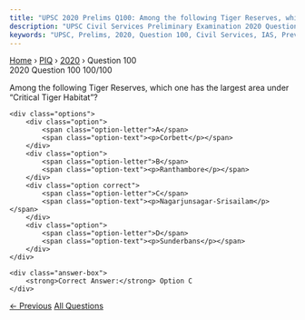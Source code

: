 ```yaml
---
title: "UPSC 2020 Prelims Q100: Among the following Tiger Reserves, which one has the larges..."
description: "UPSC Civil Services Preliminary Examination 2020 Question 100 with options and answer"
keywords: "UPSC, Prelims, 2020, Question 100, Civil Services, IAS, Previous Year Questions"
---
```


<nav class="breadcrumb">
    <a href="../../">Home</a>
    <span>›</span>
    <a href="../">PIQ</a>
    <span>›</span>
    <a href="./">2020</a>
    <span>›</span>
    <span>Question 100</span>
</nav>

<div class="question-header">
    <div class="question-meta">
        <span class="year-badge">2020</span>
        <span class="question-number">Question 100</span>
        <span class="progress">100/100</span>
    </div>
    <div class="progress-bar">
        <div class="progress-fill" style="width: 100.0%"></div>
    </div>
</div>

<div class="question-content">
    <div class="question-text">
        <p>Among the following Tiger Reserves, which one has the largest area under<br />
“Critical Tiger Habitat”?</p>
    </div>
    
    <div class="options">
        <div class="option">
            <span class="option-letter">A</span>
            <span class="option-text"><p>Corbett</p></span>
        </div>
        <div class="option">
            <span class="option-letter">B</span>
            <span class="option-text"><p>Ranthambore</p></span>
        </div>
        <div class="option correct">
            <span class="option-letter">C</span>
            <span class="option-text"><p>Nagarjunsagar-Srisailam</p></span>
        </div>
        <div class="option">
            <span class="option-letter">D</span>
            <span class="option-text"><p>Sunderbans</p></span>
        </div>
    </div>

    <div class="answer-box">
        <strong>Correct Answer:</strong> Option C
    </div>
</div>

<div class="question-nav">
    <a href="../q099-consider-the-following-statements-1-jet-streams-oc/" class="nav-btn prev">← Previous</a>
    <a href="../" class="nav-btn center">All Questions</a>
    <div></div>
</div>

